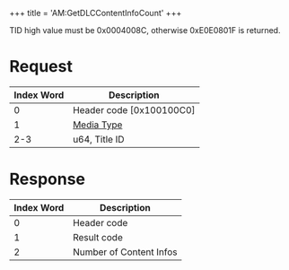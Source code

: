 +++
title = 'AM:GetDLCContentInfoCount'
+++

TID high value must be 0x0004008C, otherwise 0xE0E0801F is returned.

# Request

| Index Word | Description                                            |
|------------|--------------------------------------------------------|
| 0          | Header code \[0x100100C0\]                             |
| 1          | [Media Type](Filesystem_services#mediatype "wikilink") |
| 2-3        | u64, Title ID                                          |

# Response

| Index Word | Description             |
|------------|-------------------------|
| 0          | Header code             |
| 1          | Result code             |
| 2          | Number of Content Infos |
